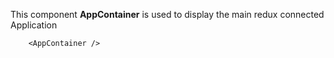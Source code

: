 This component **AppContainer** is used to display the main redux connected Application
```example
    <AppContainer />
```
